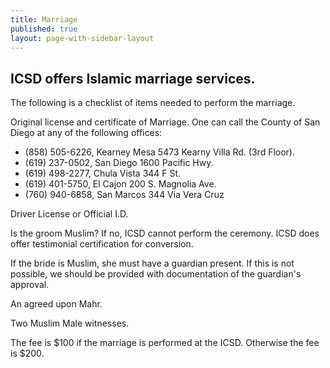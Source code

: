 ```yaml
---
title: Marriage
published: true
layout: page-with-sidebar-layout
---
```

## ICSD offers Islamic marriage services.  
The following is a checklist of items needed to perform the marriage. 

Original license and certificate of Marriage. One can call the County of San Diego at any of the following offices:  
- (858) 505-6226, Kearney Mesa 5473 Kearny Villa Rd. (3rd Floor).  
- (619) 237-0502, San Diego 1600 Pacific Hwy.  
- (619) 498-2277, Chula Vista 344 F St.  
- (619) 401-5750, El Cajon 200 S. Magnolia Ave.  
- (760) 940-6858, San Marcos 344 Via Vera Cruz 

Driver License or Official I.D. 

Is the groom Muslim? If no, ICSD cannot perform the ceremony. ICSD does offer testimonial certification for conversion. 

If the bride is Muslim, she must have a guardian present. If this is not possible, we should be provided with documentation of the guardian's approval. 

An agreed upon Mahr. 

Two Muslim Male witnesses. 

The fee is $100 if the marriage is performed at the ICSD. Otherwise the fee is $200.
